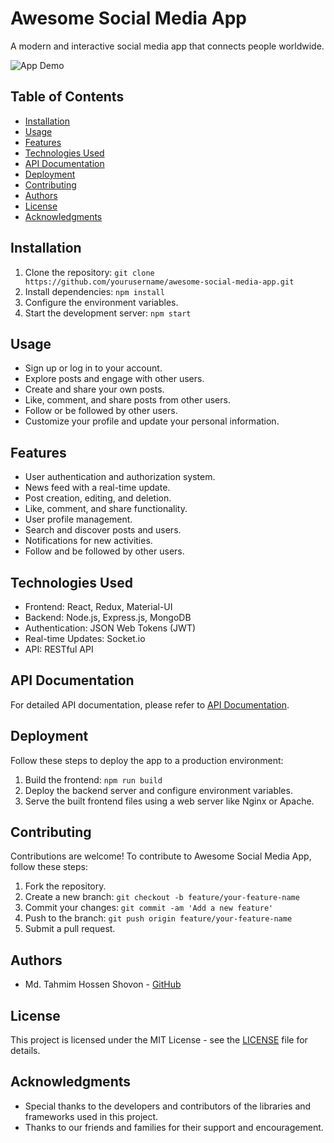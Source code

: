 # Awesome Social Media App

A modern and interactive social media app that connects people worldwide.

![App Demo](https://example.com/demo.gif)

## Table of Contents
- [Installation](#installation)
- [Usage](#usage)
- [Features](#features)
- [Technologies Used](#technologies-used)
- [API Documentation](#api-documentation)
- [Deployment](#deployment)
- [Contributing](#contributing)
- [Authors](#authors)
- [License](#license)
- [Acknowledgments](#acknowledgments)

## Installation
1. Clone the repository: `git clone https://github.com/yourusername/awesome-social-media-app.git`
2. Install dependencies: `npm install`
3. Configure the environment variables.
4. Start the development server: `npm start`

## Usage
- Sign up or log in to your account.
- Explore posts and engage with other users.
- Create and share your own posts.
- Like, comment, and share posts from other users.
- Follow or be followed by other users.
- Customize your profile and update your personal information.

## Features
- User authentication and authorization system.
- News feed with a real-time update.
- Post creation, editing, and deletion.
- Like, comment, and share functionality.
- User profile management.
- Search and discover posts and users.
- Notifications for new activities.
- Follow and be followed by other users.

## Technologies Used
- Frontend: React, Redux, Material-UI
- Backend: Node.js, Express.js, MongoDB
- Authentication: JSON Web Tokens (JWT)
- Real-time Updates: Socket.io
- API: RESTful API

## API Documentation
For detailed API documentation, please refer to [API Documentation](https://example.com/api-docs).

## Deployment
Follow these steps to deploy the app to a production environment:
1. Build the frontend: `npm run build`
2. Deploy the backend server and configure environment variables.
3. Serve the built frontend files using a web server like Nginx or Apache.

## Contributing
Contributions are welcome! To contribute to Awesome Social Media App, follow these steps:
1. Fork the repository.
2. Create a new branch: `git checkout -b feature/your-feature-name`
3. Commit your changes: `git commit -am 'Add a new feature'`
4. Push to the branch: `git push origin feature/your-feature-name`
5. Submit a pull request.

## Authors
- Md. Tahmim Hossen Shovon - [GitHub](https://github.com/TahmimShovon)

## License
This project is licensed under the MIT License - see the [LICENSE](LICENSE) file for details.

## Acknowledgments
- Special thanks to the developers and contributors of the libraries and frameworks used in this project.
- Thanks to our friends and families for their support and encouragement.

